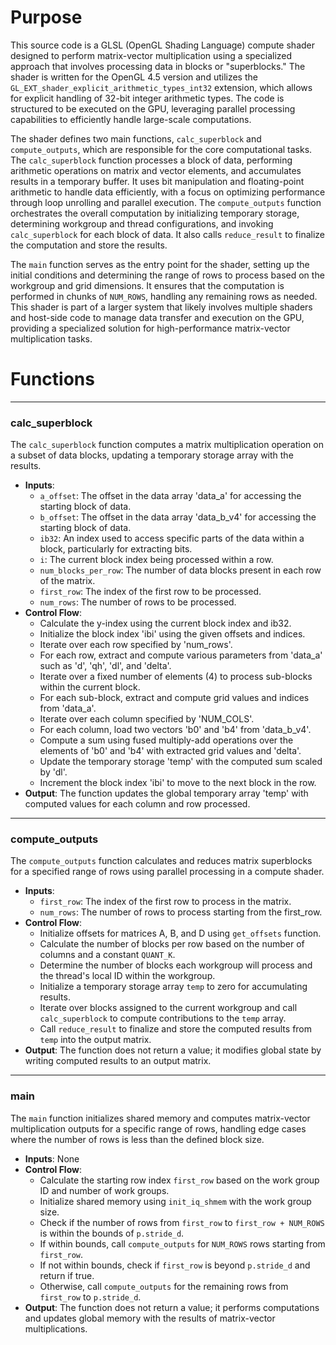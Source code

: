 # Purpose
This source code is a GLSL (OpenGL Shading Language) compute shader designed to perform matrix-vector multiplication using a specialized approach that involves processing data in blocks or "superblocks." The shader is written for the OpenGL 4.5 version and utilizes the `GL_EXT_shader_explicit_arithmetic_types_int32` extension, which allows for explicit handling of 32-bit integer arithmetic types. The code is structured to be executed on the GPU, leveraging parallel processing capabilities to efficiently handle large-scale computations.

The shader defines two main functions, `calc_superblock` and `compute_outputs`, which are responsible for the core computational tasks. The `calc_superblock` function processes a block of data, performing arithmetic operations on matrix and vector elements, and accumulates results in a temporary buffer. It uses bit manipulation and floating-point arithmetic to handle data efficiently, with a focus on optimizing performance through loop unrolling and parallel execution. The `compute_outputs` function orchestrates the overall computation by initializing temporary storage, determining workgroup and thread configurations, and invoking `calc_superblock` for each block of data. It also calls `reduce_result` to finalize the computation and store the results.

The `main` function serves as the entry point for the shader, setting up the initial conditions and determining the range of rows to process based on the workgroup and grid dimensions. It ensures that the computation is performed in chunks of `NUM_ROWS`, handling any remaining rows as needed. This shader is part of a larger system that likely involves multiple shaders and host-side code to manage data transfer and execution on the GPU, providing a specialized solution for high-performance matrix-vector multiplication tasks.
# Functions

---
### calc\_superblock
The `calc_superblock` function computes a matrix multiplication operation on a subset of data blocks, updating a temporary storage array with the results.
- **Inputs**:
    - `a_offset`: The offset in the data array 'data_a' for accessing the starting block of data.
    - `b_offset`: The offset in the data array 'data_b_v4' for accessing the starting block of data.
    - `ib32`: An index used to access specific parts of the data within a block, particularly for extracting bits.
    - `i`: The current block index being processed within a row.
    - `num_blocks_per_row`: The number of data blocks present in each row of the matrix.
    - `first_row`: The index of the first row to be processed.
    - `num_rows`: The number of rows to be processed.
- **Control Flow**:
    - Calculate the y-index using the current block index and ib32.
    - Initialize the block index 'ibi' using the given offsets and indices.
    - Iterate over each row specified by 'num_rows'.
    - For each row, extract and compute various parameters from 'data_a' such as 'd', 'qh', 'dl', and 'delta'.
    - Iterate over a fixed number of elements (4) to process sub-blocks within the current block.
    - For each sub-block, extract and compute grid values and indices from 'data_a'.
    - Iterate over each column specified by 'NUM_COLS'.
    - For each column, load two vectors 'b0' and 'b4' from 'data_b_v4'.
    - Compute a sum using fused multiply-add operations over the elements of 'b0' and 'b4' with extracted grid values and 'delta'.
    - Update the temporary storage 'temp' with the computed sum scaled by 'dl'.
    - Increment the block index 'ibi' to move to the next block in the row.
- **Output**: The function updates the global temporary array 'temp' with computed values for each column and row processed.


---
### compute\_outputs
The `compute_outputs` function calculates and reduces matrix superblocks for a specified range of rows using parallel processing in a compute shader.
- **Inputs**:
    - `first_row`: The index of the first row to process in the matrix.
    - `num_rows`: The number of rows to process starting from the first_row.
- **Control Flow**:
    - Initialize offsets for matrices A, B, and D using `get_offsets` function.
    - Calculate the number of blocks per row based on the number of columns and a constant `QUANT_K`.
    - Determine the number of blocks each workgroup will process and the thread's local ID within the workgroup.
    - Initialize a temporary storage array `temp` to zero for accumulating results.
    - Iterate over blocks assigned to the current workgroup and call `calc_superblock` to compute contributions to the `temp` array.
    - Call `reduce_result` to finalize and store the computed results from `temp` into the output matrix.
- **Output**: The function does not return a value; it modifies global state by writing computed results to an output matrix.


---
### main
The `main` function initializes shared memory and computes matrix-vector multiplication outputs for a specific range of rows, handling edge cases where the number of rows is less than the defined block size.
- **Inputs**: None
- **Control Flow**:
    - Calculate the starting row index `first_row` based on the work group ID and number of work groups.
    - Initialize shared memory using `init_iq_shmem` with the work group size.
    - Check if the number of rows from `first_row` to `first_row + NUM_ROWS` is within the bounds of `p.stride_d`.
    - If within bounds, call `compute_outputs` for `NUM_ROWS` rows starting from `first_row`.
    - If not within bounds, check if `first_row` is beyond `p.stride_d` and return if true.
    - Otherwise, call `compute_outputs` for the remaining rows from `first_row` to `p.stride_d`.
- **Output**: The function does not return a value; it performs computations and updates global memory with the results of matrix-vector multiplications.


